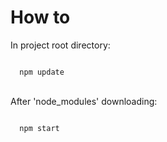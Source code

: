 # How to

In project root directory:

<code>
  npm update
</code>
<br/>


After 'node_modules' downloading:

<code>
  npm start
</code>
